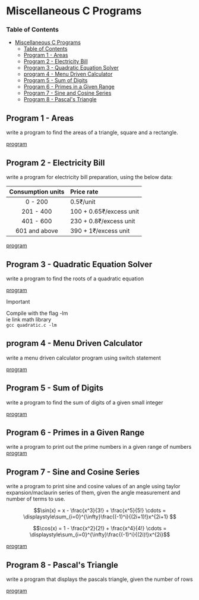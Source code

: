 # Miscellaneous C Programs

### Table of Contents

- [Miscellaneous C Programs](#miscellaneous-c-programs)
    - [Table of Contents](#table-of-contents)
  - [Program 1 - Areas](#program-1---areas)
  - [Program 2 - Electricity Bill](#program-2---electricity-bill)
  - [Program 3 - Quadratic Equation Solver](#program-3---quadratic-equation-solver)
  - [program 4 - Menu Driven Calculator](#program-4---menu-driven-calculator)
  - [Program 5 - Sum of Digits](#program-5---sum-of-digits)
  - [Program 6 - Primes in a Given Range](#program-6---primes-in-a-given-range)
  - [Program 7 - Sine and Cosine Series](#program-7---sine-and-cosine-series)
  - [Program 8 - Pascal's Triangle](#program-8---pascals-triangle)

## Program 1 - Areas

write a program to find the areas of a triangle, square and a rectangle.

[program](./areas.c)

## Program 2 - Electricity Bill

write a program for electricity bill preparation, using the below data:

| Consumption units | Price rate |
| :-----------------: | :-------    |
| 0 - 200 | 0.5₹/unit|
| 201 - 400 | 100 + 0.65₹/excess unit |
| 401 - 600 | 230 + 0.8₹/excess unit|
| 601 and above | 390 + 1₹/excess unit |

[program](./billprep.c)

## Program 3 - Quadratic Equation Solver 

write a program to find the roots of a quadratic equation

[program](./quadratic.c)

> [!IMPORTANT]
> Compile with the flag -lm \
> ie link math library \
> `gcc quadratic.c -lm`

## program 4 - Menu Driven Calculator

write a menu driven calculator program using switch statement

[program](./calculuator.c)

## Program 5 - Sum of Digits

write a program to find the sum of digits of a given small integer

[program](./sumofdigits.c)

## Program 6 - Primes in a Given Range

write a program to print out the prime numbers in a given range of numbers
[program](./primes.c)

## Program 7 - Sine and Cosine Series

write a program to print sine and cosine values of an angle using taylor expansion/maclaurin series of them, given the angle measurement and number of terms to use.
```math
\sin(x) = x - \frac{x^3}{3!} + \frac{x^5}{5!} \cdots = \displaystyle\sum_{i=0}^{\infty}\frac{(-1)^i}{(2i+1)!}x^{2i+1} 
```

$$\cos(x) = 1 - \frac{x^2}{2!} + \frac{x^4}{4!} \cdots = \displaystyle\sum_{i=0}^{\infty}\frac{(-1)^i}{(2i)!}x^{2i}$$


[program](./sine_cosine.c)


## Program 8 - Pascal's Triangle

write a program that displays the pascals triangle, given the number of rows

[program](./pascals_triangle.c)